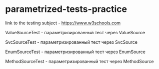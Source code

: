 # parametrized-tests-practice

link to the testing subject - https://www.w3schools.com

ValueSourceTest - параметризированный тест через ValueSource

SvcSourceTest - параметризированный тест через SvcSource

EnumSourceTest - параметризированный тест через EnumSource

MethodSourceTest - параметризированный тест через MethodSource



